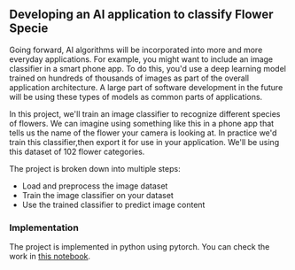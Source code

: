 ## Developing an AI application to classify Flower Specie
Going forward, AI algorithms will be incorporated into more and more everyday applications. For example, you might want to 
include an image classifier in a smart phone app. To do this, you'd use a deep learning model trained on hundreds of thousands 
of images as part of the overall application architecture. A large part of software development in the future will be using 
these types of models as common parts of applications.

In this project, we'll train an image classifier to recognize different species of flowers. We can imagine using something 
like this in a phone app that tells us the name of the flower your camera is looking at. 
In practice we'd train this classifier,then export it for use in your application. 
We'll be using this dataset of 102 flower categories.

The project is broken down into multiple steps:

- Load and preprocess the image dataset
- Train the image classifier on your dataset
- Use the trained classifier to predict image content

### Implementation
The project is implemented in python using pytorch. You can check the work in [this notebook](https://github.com/UsmanIjaz/Flower_Specie_Classification/blob/master/Image%20Classifier%20Project.ipynb).
